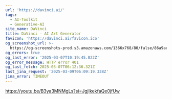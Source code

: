 ```yaml
---
url: 'https://davinci.ai/'
tags:
  - AI-Toolkit
  - Generative-AI
site_name: DaVinci
title: DaVinci - AI Art Generator
favicon: 'https://davinci.ai/favicon.ico'
og_screenshot_url: >-
  https://og-screenshots-prod.s3.amazonaws.com/1366x768/80/false/86a9ae4806f4b318e10fa28e76d7409398590620a0abb2f66881291c7960320b.jpeg
og_errors: true
og_last_error: '2025-03-07T10:19:45.822Z'
og_error_message: HTTP error 401
og_last_fetch: 2025-03-07T06:12:36.321Z
last_jina_request: '2025-03-09T06:09:19.338Z'
jina_error: TIMEOUT
---
```


https://youtu.be/B3ya3MNMgLs?si=JgjIkekfaQe0jfUw
